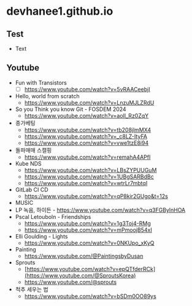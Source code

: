 # devhanee1.github.io

## Test
- Text


## Youtube
- Fun with Transistors 
  - [ ] https://www.youtube.com/watch?v=5vRAACeebjI
- Hello, world from scratch
  - https://www.youtube.com/watch?v=LnzuMJLZRdU
- So you Think you know Git - FOSDEM 2024
  - https://www.youtube.com/watch?v=aolI_Rz0ZqY
- 종가베팅
  - https://www.youtube.com/watch?v=tb208jlmMX4
  - https://www.youtube.com/watch?v=_c8LZ-ItyFA
  - https://www.youtube.com/watch?v=vwe1tzE8i94
- 돌파매매 스캘핑
  - https://www.youtube.com/watch?v=remahA4APfI  
- Kube NDS
  - https://www.youtube.com/watch?v=LBsZYPUUGuM
  - https://www.youtube.com/watch?v=1UBgSARBdBc
  - https://www.youtube.com/watch?v=wtrLr7mbtqI
- GitLab CI CD
  - https://www.youtube.com/watch?v=qP8kir2GUgo&t=12s
-  MUSIC
  -  LP 녹음, 하이든
    - https://www.youtube.com/watch?v=q3FGBylnHOA
  - Pscal Letouboln - Friendships
    - https://www.youtube.com/watch?v=1g3Toj4-RMg
    - https://www.youtube.com/watch?v=mPmoojB54xI
  - Elli Goulding - Lights
    - https://www.youtube.com/watch?v=0NKUpo_xKyQ
- Painting
  - https://www.youtube.com/@PaintingsbyDusan
- Sprouts
  - [https://www.youtube.com/watch?v=epQTfderRCk](https://www.youtube.com/@SproutsKorea)
  - https://www.youtube.com/@sprouts
- 척추 세우는 법
  - https://www.youtube.com/watch?v=bSDm0OO89ys
